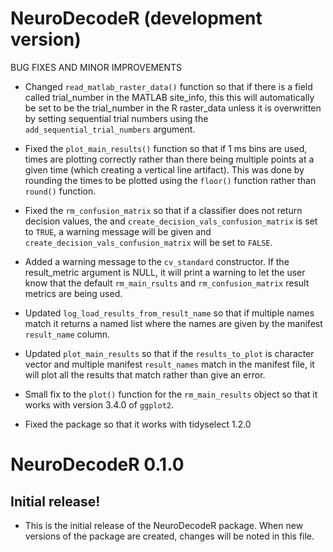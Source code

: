 
# NeuroDecodeR (development version)






BUG FIXES AND MINOR IMPROVEMENTS

* Changed `read_matlab_raster_data()` function so that if there is a field called
trial_number in the MATLAB site_info, this this will automatically be set to be
the trial_number in the R raster_data unless it is overwritten by setting
sequential trial numbers using the `add_sequential_trial_numbers` argument.

* Fixed the `plot_main_results()` function so that if 1 ms bins are used, times
are plotting correctly rather than there being multiple points at a given time
(which creating a vertical line artifact). This was done by rounding the times
to be plotted using the `floor()` function rather than `round()` function.


* Fixed the `rm_confusion_matrix` so that if a classifier does not return
decision values, the and `create_decision_vals_confusion_matrix` is set to
`TRUE`, a warning message will be given and
`create_decision_vals_confusion_matrix` will be set to `FALSE`.

* Added a warning message to the `cv_standard` constructor. If the result_metric
argument is NULL, it will print a warning to let the user know that the default
`rm_main_rsults` and `rm_confusion_matrix` result metrics are being used.

* Updated `log_load_results_from_result_name` so that if multiple names match it
returns a named list where the names are given by the manifest `result_name`
column.

* Updated `plot_main_results` so that if the `results_to_plot` is character
vector and multiple manifest `result_names` match in the manifest file, it will
plot all the results that match rather than give an error.

* Small fix to the `plot()` function for the `rm_main_results` object so that
it works with version 3.4.0 of `ggplot2`. 

* Fixed the package so that it works with tidyselect 1.2.0


# NeuroDecodeR 0.1.0

## Initial release!

* This is the initial release of the NeuroDecodeR package. When new versions of
the package are created, changes will be noted in this file.


